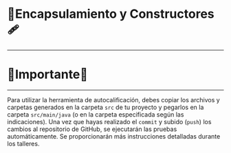 # 💊Encapsulamiento y Constructores🩹
<span style="font-size: 24px;"></span>
_____________________________

# 📢Importante📯
<span style="font-size: 24px;"></span>
_____________________________

Para utilizar la herramienta de autocalificación, debes copiar los archivos y carpetas generados en la carpeta `src` de tu proyecto y pegarlos en la carpeta `src/main/java` (o en la carpeta especificada según las indicaciones). Una vez que hayas realizado el `commit` y subido (`push`) los cambios al repositorio de GitHub, se ejecutarán las pruebas automáticamente. Se proporcionarán más instrucciones detalladas durante los talleres.
